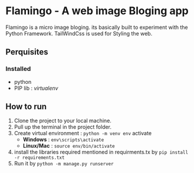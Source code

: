 # Flamingo - A web image Bloging app
Flamingo is a micro image bloging. its basically built to experiment with the Python Framework.
TailWindCss is used for Styling the web.

## Perquisites
### Installed 
- python
- PIP lib : _virtualenv_

## How to run
1. Clone the project to your local machine.
2. Pull up the terminal in the project folder.
3. Create virtual environment : ```python -m venv env``` activate
   - **Windows** : ```env\scripts\activate```
   - **Linux/Mac** : ```source env/bin/activate``` 
5. install the libraries required mentioned in requirments.tx by ```pip install -r requirements.txt```
6. Run it by ```python -m manage.py runserver```

